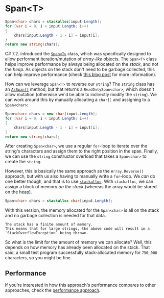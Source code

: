 # Span&lt;T&gt;

```csharp
Span<char> chars = stackalloc[input.Length];
for (var i = 0; i < input.Length; i++)
{
    chars[input.Length - 1 - i] = input[i];
}
return new string(chars);
```

C# 7.2. introduced the [`Span<T>`][span-t] class, which was specifically designed to allow performant iteration/mutation of _array-like_ objects.
The `Span<T>` class helps improve performance by always being allocated on the _stack_, and not the _heap_.
As objects on the stack don't need to be garbage collected, this can help improve performance (check [this blog post][using-span-t] for more information).

How can we leverage `Span<T>` to reverse our `string`?
The `string` class has an [`AsSpan()`][string-as-span] method, but that returns a `ReadOnlySpan<char>`, which doesn't allow mutation (otherwise we'd be able to indirectly modify the `string`).
We can work around this by manually allocating a `char[]` and assigning to a `Span<char>`:

```csharp
Span<char> chars = new char[input.Length];
for (var i = 0; i < input.Length; i++)
{
    chars[input.Length - 1 - i] = input[i];
}
return new string(chars);
```

After creating `Span<char>`, we use a regular `for`-loop to iterate over the string's characters and assign them to the right position in the span.
Finally, we can use the `string` constructor overload that takes a `Span<char>` to create the `string`.

However, this is basically the same approach as the `Array.Reverse()` approach, but with us also having to manually write a `for`-loop.
We _can_ do one better though, and that is to use [`stackalloc`][stackalloc].
With `stackalloc`, we can assign a block of memory _on the stack_ (whereas the array would be stored on the heap).

```csharp
Span<char> chars = stackalloc char[input.Length];
```

With this version, the memory allocated for the `Span<char>` is all on the stack and no garbage collection is needed for that data.

~~~~exercism/caution
The stack has a finite amount of memory.
This means that for large strings, the above code will result in a `StackOverflowException` being thrown.
~~~~

So what is the limit for the amount of memory we can allocate?
Well, this depends on how memory has already been allocated on the stack.
That said, a small test program successfully stack-allocated memory for `750_000` characters, so you might be fine.

## Performance

If you're interested in how this approach's performance compares to other approaches, check the [performance approach][approach-performance].

[stackalloc]: https://learn.microsoft.com/en-us/dotnet/csharp/language-reference/operators/stackalloc
[using-span-t]: https://learn.microsoft.com/en-us/archive/msdn-magazine/2018/january/csharp-all-about-span-exploring-a-new-net-mainstay
[span-t]: https://learn.microsoft.com/en-us/dotnet/api/system.span-1
[string-as-span]: https://learn.microsoft.com/en-us/dotnet/api/system.memoryextensions.asspan
[approach-performance]: https://exercism.org/tracks/csharp/exercises/reverse-string/articles/performance
